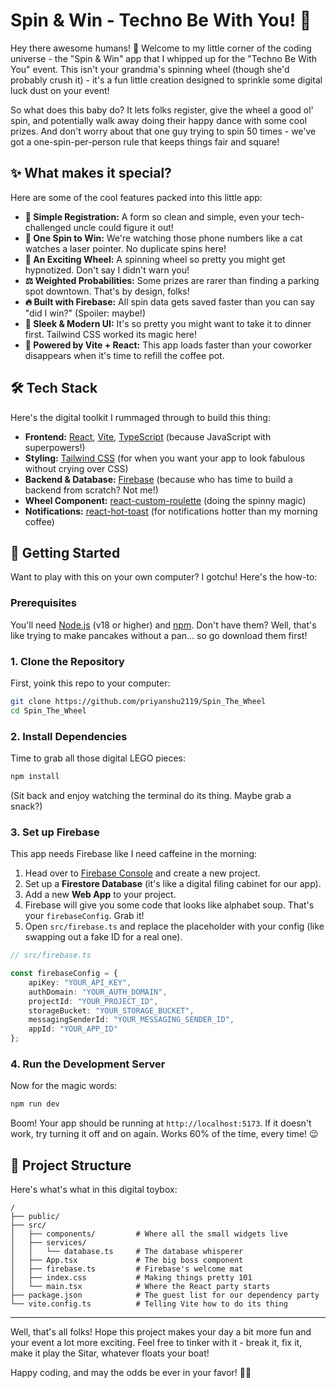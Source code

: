 # Spin & Win - Techno Be With You! 🎡

Hey there awesome humans! 👋 Welcome to my little corner of the coding universe - the "Spin & Win" app that I whipped up for the "Techno Be With You" event. This isn't your grandma's spinning wheel (though she'd probably crush it) - it's a fun little creation designed to sprinkle some digital luck dust on your event!

So what does this baby do? It lets folks register, give the wheel a good ol' spin, and potentially walk away doing their happy dance with some cool prizes. And don't worry about that one guy trying to spin 50 times - we've got a one-spin-per-person rule that keeps things fair and square!

## ✨ What makes it special?

Here are some of the cool features packed into this little app:

*   **📝 Simple Registration:** A form so clean and simple, even your tech-challenged uncle could figure it out!
*   **🚫 One Spin to Win:** We're watching those phone numbers like a cat watches a laser pointer. No duplicate spins here!
*   **🎡 An Exciting Wheel:** A spinning wheel so pretty you might get hypnotized. Don't say I didn't warn you!
*   **⚖️ Weighted Probabilities:** Some prizes are rarer than finding a parking spot downtown. That's by design, folks!
*   **🔥 Built with Firebase:** All spin data gets saved faster than you can say "did I win?" (Spoiler: maybe!)
*   **💅 Sleek & Modern UI:** It's so pretty you might want to take it to dinner first. Tailwind CSS worked its magic here!
*   **🚀 Powered by Vite + React:** This app loads faster than your coworker disappears when it's time to refill the coffee pot.

## 🛠️ Tech Stack

Here's the digital toolkit I rummaged through to build this thing:

*   **Frontend:** [React](https://reactjs.org/), [Vite](https://vitejs.dev/), [TypeScript](https://www.typescriptlang.org/) (because JavaScript with superpowers!)
*   **Styling:** [Tailwind CSS](https://tailwindcss.com/) (for when you want your app to look fabulous without crying over CSS)
*   **Backend & Database:** [Firebase](https://firebase.google.com/) (because who has time to build a backend from scratch? Not me!)
*   **Wheel Component:** [react-custom-roulette](https://www.npmjs.com/package/react-custom-roulette) (doing the spinny magic)
*   **Notifications:** [react-hot-toast](https://react-hot-toast.com/) (for notifications hotter than my morning coffee)

## 🚀 Getting Started

Want to play with this on your own computer? I gotchu! Here's the how-to:

### Prerequisites

You'll need [Node.js](https://nodejs.org/) (v18 or higher) and [npm](https://www.npmjs.com/). Don't have them? Well, that's like trying to make pancakes without a pan... so go download them first!

### 1. Clone the Repository

First, yoink this repo to your computer:

```bash
git clone https://github.com/priyanshu2119/Spin_The_Wheel
cd Spin_The_Wheel
```

### 2. Install Dependencies

Time to grab all those digital LEGO pieces:

```bash
npm install
```
(Sit back and enjoy watching the terminal do its thing. Maybe grab a snack?)

### 3. Set up Firebase

This app needs Firebase like I need caffeine in the morning:

1.  Head over to [Firebase Console](https://console.firebase.google.com/) and create a new project.
2.  Set up a **Firestore Database** (it's like a digital filing cabinet for our app).
3.  Add a new **Web App** to your project.
4.  Firebase will give you some code that looks like alphabet soup. That's your `firebaseConfig`. Grab it!
5.  Open `src/firebase.ts` and replace the placeholder with your config (like swapping out a fake ID for a real one).

```typescript
// src/firebase.ts

const firebaseConfig = {
    apiKey: "YOUR_API_KEY",
    authDomain: "YOUR_AUTH_DOMAIN",
    projectId: "YOUR_PROJECT_ID",
    storageBucket: "YOUR_STORAGE_BUCKET",
    messagingSenderId: "YOUR_MESSAGING_SENDER_ID",
    appId: "YOUR_APP_ID"
};
```

### 4. Run the Development Server

Now for the magic words:

```bash
npm run dev
```

Boom! Your app should be running at `http://localhost:5173`. If it doesn't work, try turning it off and on again. Works 60% of the time, every time! 😉

## 📁 Project Structure

Here's what's what in this digital toybox:

```
/
├── public/
├── src/
│   ├── components/         # Where all the small widgets live
│   ├── services/
│   │   └── database.ts     # The database whisperer
│   ├── App.tsx             # The big boss component
│   ├── firebase.ts         # Firebase's welcome mat
│   ├── index.css           # Making things pretty 101
│   └── main.tsx            # Where the React party starts
├── package.json            # The guest list for our dependency party
└── vite.config.ts          # Telling Vite how to do its thing
```

---

Well, that's all folks! Hope this project makes your day a bit more fun and your event a lot more exciting. Feel free to tinker with it - break it, fix it, make it play the Sitar, whatever floats your boat!


Happy coding, and may the odds be ever in your favor! 🎯✨

